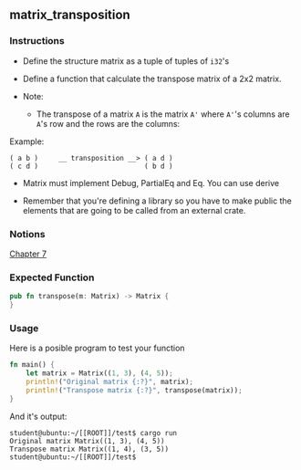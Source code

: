 ## matrix_transposition

### Instructions

- Define the structure matrix as a tuple of tuples of `i32`'s

- Define a function that calculate the transpose matrix of a 2x2 matrix.

- Note:

	- The transpose of a matrix `A` is the matrix `A'` where `A'`'s columns are `A`'s row and the rows are the columns:

Example:

```
( a b )     __ transposition __> ( a d )
( c d )                          ( b d )
```

- Matrix must implement Debug, PartialEq and Eq. You can use derive

- Remember that you're defining a library so you have to make public the elements that are going to be called from an external crate.

### Notions

[Chapter 7]( https://doc.rust-lang.org/stable/book/ch07-03-paths-for-referring-to-an-item-in-the-module-tree.html )

### Expected Function

```rust
pub fn transpose(m: Matrix) -> Matrix {
}
```

### Usage

Here is a posible program to test your function

```rust
fn main() {
    let matrix = Matrix((1, 3), (4, 5));
    println!("Original matrix {:?}", matrix);
    println!("Transpose matrix {:?}", transpose(matrix));
}
```

And it's output:

```console
student@ubuntu:~/[[ROOT]]/test$ cargo run
Original matrix Matrix((1, 3), (4, 5))
Transpose matrix Matrix((1, 4), (3, 5))
student@ubuntu:~/[[ROOT]]/test$
```
